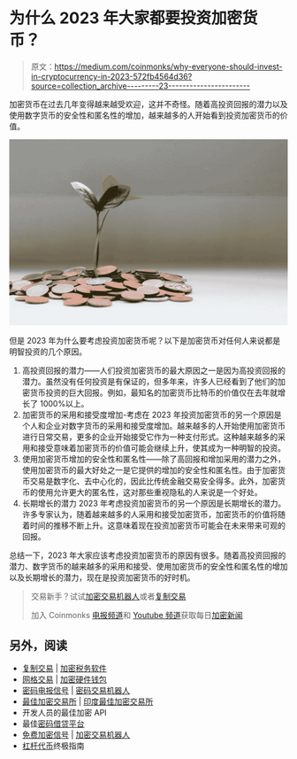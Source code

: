 # 为什么 2023 年大家都要投资加密货币？

> 原文：<https://medium.com/coinmonks/why-everyone-should-invest-in-cryptocurrency-in-2023-572fb4564d36?source=collection_archive---------23----------------------->

加密货币在过去几年变得越来越受欢迎，这并不奇怪。随着高投资回报的潜力以及使用数字货币的安全性和匿名性的增加，越来越多的人开始看到投资加密货币的价值。

![](img/337fff0e9d3172297c13738d2a0e4070.png)

但是 2023 年为什么要考虑投资加密货币呢？以下是加密货币对任何人来说都是明智投资的几个原因。

1.  高投资回报的潜力——人们投资加密货币的最大原因之一是因为高投资回报的潜力。虽然没有任何投资是有保证的，但多年来，许多人已经看到了他们的加密货币投资的巨大回报。例如，最知名的加密货币比特币的价值仅在去年就增长了 1000%以上。
2.  加密货币的采用和接受度增加-考虑在 2023 年投资加密货币的另一个原因是个人和企业对数字货币的采用和接受度增加。越来越多的人开始使用加密货币进行日常交易，更多的企业开始接受它作为一种支付形式。这种越来越多的采用和接受意味着加密货币的价值可能会继续上升，使其成为一种明智的投资。
3.  使用加密货币增加的安全性和匿名性——除了高回报和增加采用的潜力之外，使用加密货币的最大好处之一是它提供的增加的安全性和匿名性。由于加密货币交易是数字化、去中心化的，因此比传统金融交易安全得多。此外，加密货币的使用允许更大的匿名性，这对那些重视隐私的人来说是一个好处。
4.  长期增长的潜力 2023 年考虑投资加密货币的另一个原因是长期增长的潜力。许多专家认为，随着越来越多的人采用和接受加密货币，加密货币的价值将随着时间的推移不断上升。这意味着现在投资加密货币可能会在未来带来可观的回报。

总结一下，2023 年大家应该考虑投资加密货币的原因有很多。随着高投资回报的潜力、数字货币的越来越多的采用和接受、使用加密货币的安全性和匿名性的增加以及长期增长的潜力，现在是投资加密货币的好时机。

> 交易新手？试试[加密交易机器人](/coinmonks/crypto-trading-bot-c2ffce8acb2a)或者[复制交易](/coinmonks/top-10-crypto-copy-trading-platforms-for-beginners-d0c37c7d698c)
> 
> 加入 Coinmonks [电报频道](https://t.me/coincodecap)和 [Youtube 频道](https://www.youtube.com/c/coinmonks/videos)获取每日[加密新闻](http://coincodecap.com/)

## 另外，阅读

*   [复制交易](/coinmonks/top-10-crypto-copy-trading-platforms-for-beginners-d0c37c7d698c) | [加密税务软件](/coinmonks/crypto-tax-software-ed4b4810e338)
*   [网格交易](https://coincodecap.com/grid-trading) | [加密硬件钱包](/coinmonks/the-best-cryptocurrency-hardware-wallets-of-2020-e28b1c124069)
*   [密码电报信号](/coinmonks/top-3-telegram-channels-for-crypto-traders-in-2021-8385f4411ff4) | [密码交易机器人](/coinmonks/crypto-trading-bot-c2ffce8acb2a)
*   [最佳加密交易所](/coinmonks/crypto-exchange-dd2f9d6f3769) | [印度最佳加密交易所](/coinmonks/bitcoin-exchange-in-india-7f1fe79715c9)
*   开发人员的最佳加密 API
*   最佳[密码借贷平台](/coinmonks/top-5-crypto-lending-platforms-in-2020-that-you-need-to-know-a1b675cec3fa)
*   [免费加密信号](/coinmonks/free-crypto-signals-48b25e61a8da) | [加密交易机器人](/coinmonks/crypto-trading-bot-c2ffce8acb2a)
*   [杠杆代币](/coinmonks/leveraged-token-3f5257808b22)终极指南